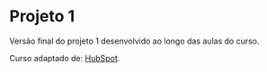 # Projeto 1

Versão final do projeto 1 desenvolvido ao longo das aulas do curso.

Curso adaptado de: [HubSpot](https://blog.hubspot.com/website/html-projects-for-beginners#project-7).